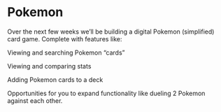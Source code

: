 # Pokemon
Over the next few weeks we’ll be building a digital Pokemon (simplified) card game. Complete with features like:

Viewing and searching Pokemon “cards”

Viewing and comparing stats

Adding Pokemon cards to a deck

Opportunities for you to expand functionality like dueling 2 Pokemon against each other.